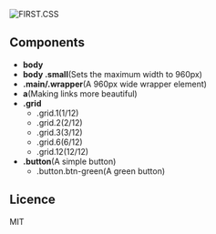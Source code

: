 ![FIRST.CSS](https://cldup.com/spgYvuzC6T.png)

## Components
  - **body**
  - **body .small**(Sets the maximum width to 960px)
  - **.main/.wrapper**(A 960px wide wrapper element)
  - **a**(Making links more beautiful)
  - **.grid**
    - .grid.1(1/12)
    - .grid.2(2/12)
    - .grid.3(3/12)
    - .grid.6(6/12)
    - .grid.12(12/12)
  - **.button**(A simple button)
    - .button.btn-green(A green button)

## Licence
MIT
